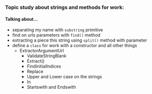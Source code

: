 ### Topic study about strings and methods for work:
#### Talking about... 

+ separating my name with `substring` primitive
+ find on urls parameters with `find()` method
+ extracting a piece this string using `split()` method with parameter
+ define a `class` for work with a constructor and all other things
    - ExtractorArgumentUrl
      - ValidateStringBlank
      - Extract()
      - FindInitialIndices
      - Replace 
      - Upper and Lower case on the strings
      - In
      - Startswith and Endswith